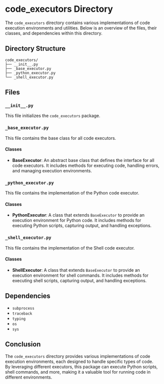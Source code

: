# code_executors Directory

The `code_executors` directory contains various implementations of code execution environments and utilities. Below is an overview of the files, their classes, and dependencies within this directory.

## Directory Structure

```
code_executors/
├── __init__.py
├── _base_executor.py
├── _python_executor.py
└── _shell_executor.py
```

## Files

### `__init__.py`

This file initializes the `code_executors` package.

### `_base_executor.py`

This file contains the base class for all code executors.

#### Classes

- **BaseExecutor**: An abstract base class that defines the interface for all code executors. It includes methods for executing code, handling errors, and managing execution environments.

### `_python_executor.py`

This file contains the implementation of the Python code executor.

#### Classes

- **PythonExecutor**: A class that extends `BaseExecutor` to provide an execution environment for Python code. It includes methods for executing Python scripts, capturing output, and handling exceptions.

### `_shell_executor.py`

This file contains the implementation of the Shell code executor.

#### Classes

- **ShellExecutor**: A class that extends `BaseExecutor` to provide an execution environment for shell commands. It includes methods for executing shell scripts, capturing output, and handling exceptions.

## Dependencies

- `subprocess`
- `traceback`
- `typing`
- `os`
- `sys`

## Conclusion

The `code_executors` directory provides various implementations of code execution environments, each designed to handle specific types of code. By leveraging different executors, this package can execute Python scripts, shell commands, and more, making it a valuable tool for running code in different environments.
